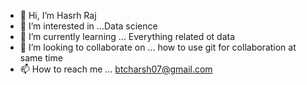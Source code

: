 - 👋 Hi, I’m Hasrh Raj
- 👀 I’m interested in ...Data science
- 🌱 I’m currently learning ... Everything related ot data
- 💞️ I’m looking to collaborate on ... how to use git for collaboration at same time
- 📫 How to reach me ... btcharsh07@gmail.com

<!---
Harshipynb/Harshipynb is a ✨ special ✨ repository because its `README.md` (this file) appears on your GitHub profile.
You can click the Preview link to take a look at your changes.
--->
